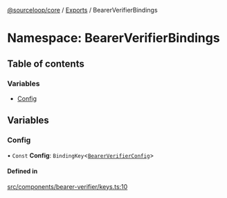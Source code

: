 [@sourceloop/core](../README.md) / [Exports](../modules.md) / BearerVerifierBindings

# Namespace: BearerVerifierBindings

## Table of contents

### Variables

- [Config](BearerVerifierBindings.md#config)

## Variables

### Config

• `Const` **Config**: `BindingKey`<[`BearerVerifierConfig`](../interfaces/BearerVerifierConfig.md)\>

#### Defined in

[src/components/bearer-verifier/keys.ts:10](https://github.com/sourcefuse/loopback4-microservice-catalog/blob/77bb890a2/packages/core/src/components/bearer-verifier/keys.ts#L10)
